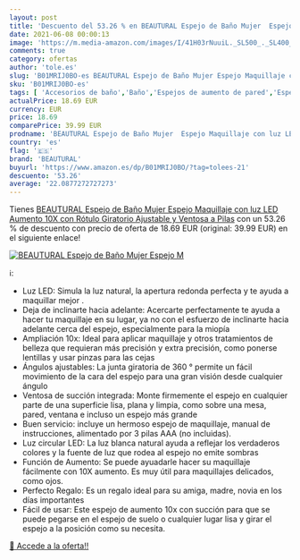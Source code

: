 ```yaml
---
layout: post
title: 'Descuento del 53.26 % en BEAUTURAL Espejo de Baño Mujer  Espejo M'
date: 2021-06-08 00:00:13
image: 'https://m.media-amazon.com/images/I/41H03rNuuiL._SL500_._SL400_.jpg'
comments: true
category: ofertas
author: 'tole.es'
slug: 'B01MRIJ0BO-es BEAUTURAL Espejo de Baño Mujer Espejo Maquillaje con luz...'
sku: 'B01MRIJ0BO-es'
tags: [ 'Accesorios de baño','Baño','Espejos de aumento de pared','Espejos para baño','Hogar y cocina','beautural','maquillaje', ]
actualPrice: 18.69 EUR
currency: EUR
price: 18.69
comparePrice: 39.99 EUR
prodname: 'BEAUTURAL Espejo de Baño Mujer  Espejo Maquillaje con luz LED Aumento 10X  con Rótulo Giratorio Ajustable y Ventosa a Pilas'
country: 'es'
flag: '🇪🇸'
brand: 'BEAUTURAL'
buyurl: 'https://www.amazon.es/dp/B01MRIJ0BO/?tag=tolees-21'
descuento: '53.26'
average: '22.0877272727273'
---
```


Tienes [BEAUTURAL Espejo de Baño Mujer  Espejo Maquillaje con luz LED Aumento 10X  con Rótulo Giratorio Ajustable y Ventosa a Pilas](https://www.amazon.es/dp/B01MRIJ0BO/?tag=tolees-21) con un 53.26 % de descuento con precio de oferta de 18.69 EUR (original: 39.99 EUR) en el siguiente enlace!

[![BEAUTURAL Espejo de Baño Mujer  Espejo M](https://m.media-amazon.com/images/I/41H03rNuuiL._SL500_._SL400_.jpg)](https://www.amazon.es/dp/B01MRIJ0BO/?tag=tolees-21)

ℹ️:

- Luz LED: Simula la luz natural, la apertura redonda perfecta y te ayuda a maquillar mejor .
- Deja de inclinarte hacia adelante: Acercarte perfectamente te ayuda a hacer tu maquillaje en su lugar, ya no con el esfuerzo de inclinarte hacia adelante cerca del espejo, especialmente para la miopía
- Ampliación 10x: Ideal para aplicar maquillaje y otros tratamientos de belleza que requieran más precisión y extra precisión, como ponerse lentillas y usar pinzas para las cejas
- Ángulos ajustables: La junta giratoria de 360 ° permite un fácil movimiento de la cara del espejo para una gran visión desde cualquier ángulo
- Ventosa de succión integrada: Monte firmemente el espejo en cualquier parte de una superficie lisa, plana y limpia, como sobre una mesa, pared, ventana e incluso un espejo más grande
- Buen servicio: incluye un hermoso espejo de maquillaje, manual de instrucciones, alimentado por 3 pilas AAA (no incluidas).
- Luz circular LED: La luz blanca natural ayuda a reflejar los verdaderos colores y la fuente de luz que rodea al espejo no emite sombras
- Función de Aumento: Se puede ayuadarle hacer su maquillaje fácilmente con 10X aumento. Es muy útil para maquillajes delicados, como ojos.
- Perfecto Regalo: Es un regalo ideal para su amiga, madre, novia en los días importantes
- Fácil de usar: Este espejo de aumento 10x con succión para que se puede pegarse en el espejo de suelo o cualquier lugar lisa y girar el espejo a la posición como su necesita.

[🛒 Accede a la oferta!!](https://www.amazon.es/dp/B01MRIJ0BO/?tag=tolees-21)

